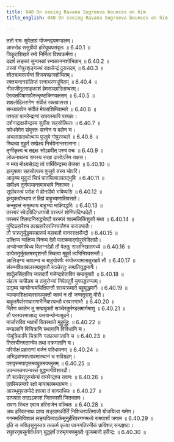 ```yaml
---
title: 040 On seeing Ravana Sugreeva bounces on him
title_english: 040 On seeing Ravana Sugreeva bounces on him

---
```

<div class="audioEmbed"  caption="श्रीराम-हरिसीताराममूर्ति-घनपाठिभ्यां वचनम्" src="https://archive.org/download/Ramayana-recitation-Sriram-harisItArAmamUrti-Ghanapaati-v2/Kanda_6/Kanda_6_YK-040-On_seeing_Ravana_Sugreeva_bounces_on_him_0.mp3"></div>

ततो रामः सुवेलाग्रं योजनद्वयमण्डलम्।  
आरुरोह ससुग्रीवो हरियूथपसंवृतः ॥ 6.40.1 ॥   
त्रिकूटशिखरे रम्ये निर्मितां विश्वकर्मणा।  
ददर्श लङ्कां सुन्यस्तां रम्यकाननशोभिताम् ॥ 6.40.2 ॥   
तस्यां गोपुरशृङ्गस्थं राक्षसेन्द्रं दुरासदम् ॥ 6.40.3 ॥   
श्वेतचामरपर्यन्तं विजयच्छत्रशोभितम्।  
रक्तचन्दनसंलिप्तं रत्नाभरणभूषितम् ॥ 6.40.4 ॥   
नीलजीमूतसङ्काशं हेमसञ्छादिताम्बरम्।  
ऐरावतविषाणाग्रैरुत्कृष्टकिणवक्षसम् ॥ 6.40.5 ॥   
शशलोहितरागेण संवीतं रक्तवाससा।  
सन्ध्यातपेन संवीतं मेघराशिमिवाम्बरे ॥ 6.40.6 ॥   
पश्यतां वानरेन्द्राणां राघवस्यापि पश्यतः।  
दर्शनाद्राक्षसेन्द्रस्य सुग्रीवः सहसोत्थितः ॥ 6.40.7 ॥   
क्रोधवेगेन संयुक्तः सत्त्वेन च बलेन च।  
अचलाग्रादथोत्थाय पुप्लुवे गोपुरस्थले ॥ 6.40.8 ॥   
स्थित्वा मुहूर्तं सम्प्रेक्ष्य निर्भयेनान्तरात्मना।  
तृणीकृत्य च तद्रक्षः सोऽब्रवीत् परुषं वचः ॥ 6.40.9 ॥   
लोकनाथस्य रामस्य सखा दासोऽस्मि राक्षस।  
न मया मोक्ष्यसेऽद्य त्वं पार्थिवेन्द्रस्य तेजसा ॥ 6.40.10 ॥   
इत्युक्त्वा सहसोत्पत्य पुप्लुवे तस्य चोपरि।  
आकृष्य मुकुटं चित्रं पातयित्वाऽपतद्भुवि ॥ 6.40.11 ॥   
समीक्ष्य तूर्णमायान्तमाबभाषे निशाचरः।  
सुग्रीवस्त्वं परोक्षं मे हीनग्रीवो भविष्यसि ॥ 6.40.12 ॥   
इत्युक्त्वोत्थाय तं क्षिप्रं बाहुभ्यामाक्षिपत्तले।  
कन्तुवत्तं समुत्थाय बाहुभ्या माक्षिपद्धरिः ॥ 6.40.13 ॥   
परस्परं स्वेदविदिग्धगात्रौ परस्परं शोणितदिग्धदेहौ।  
परस्परं श्लिष्टनिरुद्धचेष्टौ परस्परं शाल्मलिकिंशुकौ यथा ॥ 6.40.14 ॥   
मुष्टिप्रहारैश्च तलप्रहारैररत्निघातैश्च कराग्रघातैः।  
तौ चक्रतुर्युद्धमसह्यरूपं महाबलौ वानरराक्षसैन्द्रौ ॥ 6.40.15 ॥   
उत्क्षिप्य चाक्षिप्य विनम्य देहौ पादक्रमाद्गोपुरवेदिलग्रौ।  
अन्योन्यमाविध्य विलग्नदेहौ तौ पेततुः सालनिखातमध्ये ॥ 6.40.16 ॥   
उत्पेततुर्भूतलमस्पृशन्तौ स्थित्वा मुहूर्तं त्वभिनिश्वसन्तौ।  
आलिङ्ग्य चावल्ग्य च बाहुयोक्त्रैः संयोजयामासतुराहवे तौ ॥ 6.40.17 ॥   
संरम्भशिक्षाबलसम्प्रयुक्तौ सञ्चेरतुः सम्प्रतियुद्धमार्गैः।  
शार्दूलसिंहाविव जातदर्पौ गजेन्द्रपोताविव सम्प्रयुक्तौ ॥ 6.40.18 ॥   
संहत्य चापीड्य च तावुरोभ्यां निपेततुर्वै युगपद्धरण्याम्।  
उद्यम्य चान्योन्यमधिक्षिपन्तौ सञ्चक्रमाते बहुयुद्धमार्गैः ॥ 6.40.19 ॥   
व्यायामशिक्षाबलसम्प्रयुक्तौ क्लमं न तौ जग्मतुराशु वीरौ।  
बाहूत्तमैर्वारणवारणाभैर्निवारयन्तौ वरवारणाभौ ॥ 6.40.20 ॥   
चिरेण कालेन तु सम्प्रयुक्तौ सञ्चेरतुर्मण्डलमार्गमाशु ॥ 6.40.21 ॥   
तौ परस्परमासाद्य यत्तावन्योन्यसूदने।  
मार्जाराविव भक्षार्थे वितस्थाते मुहुर्मुहुः ॥ 6.40.22 ॥   
मण्डलानि विचित्राणि स्थानानि विविधानि च।  
गोमूत्रिकाणि चित्राणि गतप्रत्यागतानि च ॥ 6.40.23 ॥   
तिरश्चीनगतान्येव तथा वक्रगतानि च।  
परिमोक्षं प्रहाराणां वर्जनं परिधावनम् ॥ 6.40.24 ॥   
अभिद्रवणमाप्लावमास्थानं च सविग्रहम्।  
परावृत्तमपावृत्तमवद्रुतमवप्लुतम् ॥ 6.40.25 ॥   
उपन्यस्तमपन्यस्तं युद्धमार्गविशारदौ।  
तौ सञ्चेरतुरन्योन्यं वानरेन्द्रश्च रावणः ॥ 6.40.26 ॥   
एतस्मिन्नन्तरे रक्षो मायाबलमथात्मनः।  
आरब्धुमुपसम्पेदे ज्ञात्वा तं वानराधिपः ॥ 6.40.27 ॥   
उत्पपात तदाऽऽकाशं जितकाशी जितक्लमः।  
रावणः स्थित एवात्र हरिराजेन वञ्चितः ॥ 6.40.28 ॥   
अथ हरिवरनाथः प्राप्य सङ्ग्रामकीर्तिं निशिचरपतिमाजौ योजयित्वा श्रमेण।  
गगनमतिविशालं लङ्घयित्वाऽर्कसूनुर्हरिवरगणमध्ये रामपार्श्वं जगाम ॥ 6.40.29 ॥   
इति स सवितृसूनुस्तत्र तत्कर्म कृत्वा पवनगतिरनीकं प्राविशत् सम्प्रहृष्टः।  
रघुवरनृपसूनोर्वर्धयन् युद्धहर्षं तरुमृगगणमुख्यैः पूज्यमानो हरीन्द्रः ॥ 6.40.30 ॥   